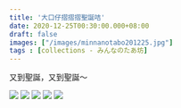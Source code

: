 ```yaml
---
title: '大口仔摺摺摺聖誕咭'
date: 2020-12-25T00:30:00.000+08:00
draft: false
images: ["/images/minnanotabo201225.jpg"]
tags : [collections - みんなのたあ坊]
---
```


又到聖誕，又到聖誕～    

![](/images/minnanotabo201225.jpg)
![](/images/minnanotabo201225a.jpg)
![](/images/minnanotabo201225b.jpg)
![](/images/minnanotabo201225c.jpg)
![](/images/minnanotabo201225d.jpg)


